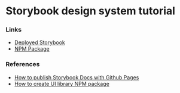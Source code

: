 # Storybook design system tutorial

### Links
- [Deployed Storybook](https://chris-heyer-planetly.github.io/npm-package-example/)
- [NPM Package](https://www.npmjs.com/package/@cheyer/npm-package-example)


### References
- [How to publish Storybook Docs with Github Pages](https://dev.to/kouts/deploy-storybook-to-github-pages-3bij#:~:text=Enable%20GitHub%20Pages,docs%20folder%20in%20our%20repository.)
- [How to create UI library NPM package](https://storybook.js.org/tutorials/design-systems-for-developers/react/en/distribute/)
